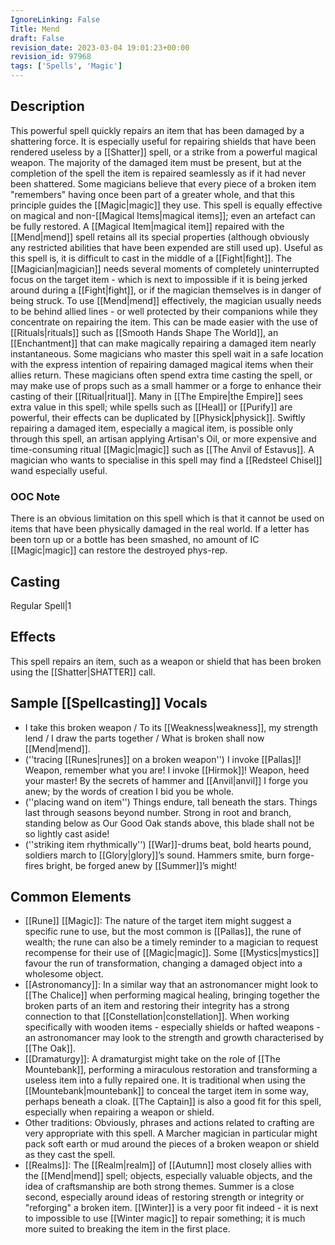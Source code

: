 ```yaml
---
IgnoreLinking: False
Title: Mend
draft: False
revision_date: 2023-03-04 19:01:23+00:00
revision_id: 97968
tags: ['Spells', 'Magic']
---
```


## Description
This powerful spell quickly repairs an item that has been damaged by a shattering force. It is especially useful for repairing shields that have been rendered useless by a [[Shatter]] spell, or a strike from a powerful magical weapon. The majority of the damaged item must be present, but at the completion of the spell the item is repaired seamlessly as if it had never been shattered. Some magicians believe that every piece of a broken item "remembers" having once been part of a greater whole, and that this principle guides the [[Magic|magic]] they use.
This spell is equally effective on magical and non-[[Magical Items|magical items]]; even an artefact can be fully restored. A [[Magical Item|magical item]] repaired with the [[Mend|mend]] spell retains all its special properties (although obviously any restricted abilities that have been expended are still used up).
Useful as this spell is, it is difficult to cast in the middle of a [[Fight|fight]]. The [[Magician|magician]] needs several moments of completely uninterrupted focus on the target item - which is next to impossible if it is being jerked around during a [[Fight|fight]], or if the magician themselves is in danger of being struck. To use [[Mend|mend]] effectively, the magician usually needs to be behind allied lines - or well protected by their companions while they concentrate on repairing the item. This can be made easier with the use of [[Rituals|rituals]] such as [[Smooth Hands Shape The World]], an [[Enchantment]] that can make magically repairing a damaged item nearly instantaneous.
Some magicians who master this spell wait in a safe location with the express intention of repairing damaged magical items when their allies return. These magicians often spend extra time casting the spell, or may make use of props such as a small hammer or a forge to enhance their casting of their [[Ritual|ritual]].
Many in [[The Empire|the Empire]] sees extra value in this spell; while spells such as [[Heal]] or [[Purify]] are powerful, their effects can be duplicated by [[Physick|physick]]. Swiftly repairing a damaged item, especially a magical item, is possible only through this spell, an artisan applying Artisan's Oil, or more expensive and time-consuming ritual [[Magic|magic]] such as [[The Anvil of Estavus]]. A magician who wants to specialise in this spell may find a [[Redsteel Chisel]] wand especially useful.
### OOC Note
There is an obvious limitation on this spell which is that it cannot be used on items that have been physically damaged in the real world. If a letter has been torn up or a bottle has been smashed, no amount of IC [[Magic|magic]] can restore the destroyed phys-rep.
## Casting
Regular Spell|1
## Effects
This spell repairs an item, such as a weapon or shield that has been broken using the [[Shatter|SHATTER]] call.
## Sample [[Spellcasting]] Vocals
* I take this broken weapon / To its [[Weakness|weakness]], my strength lend / I draw the parts together / What is broken shall now [[Mend|mend]].
* (''tracing [[Runes|runes]] on a broken weapon'') I invoke [[Pallas]]! Weapon, remember what you are! I invoke [[Hirmok]]! Weapon, heed your master! By the secrets of hammer and [[Anvil|anvil]] I forge you anew; by the words of creation I bid you be whole. 
* (''placing wand on item'') Things endure, tall beneath the stars. Things last through seasons beyond number. Strong in root and branch, standing below as Our Good Oak stands above, this blade shall not be so lightly cast aside! 
* (''striking item rhythmically'') [[War]]-drums beat, bold hearts pound, soldiers march to [[Glory|glory]]’s sound. Hammers smite, burn forge-fires bright, be forged anew by [[Summer]]’s might! 
## Common Elements
* [[Rune]] [[Magic]]: The nature of the target item might suggest a specific rune to use, but the most common is [[Pallas]], the rune of wealth; the rune can also be a timely reminder to a magician to request recompense for their use of [[Magic|magic]]. Some [[Mystics|mystics]] favour the run of transformation, changing a damaged object into a wholesome object.
* [[Astronomancy]]: In a similar way that an astronomancer might look to [[The Chalice]] when performing magical healing, bringing together the broken parts of an item and restoring their integrity has a strong connection to that [[Constellation|constellation]]. When working specifically with wooden items - especially shields or hafted weapons - an astronomancer may look to the strength and growth characterised by [[The Oak]].
* [[Dramaturgy]]: A dramaturgist might take on the role of [[The Mountebank]], performing a miraculous restoration and transforming a useless item into a fully repaired one. It is traditional when using the [[Mountebank|mountebank]] to conceal the target item in some way, perhaps beneath a cloak. [[The Captain]] is also a good fit for this spell, especially when repairing a weapon or shield.
* Other traditions: Obviously, phrases and actions related to crafting are very appropriate with this spell. A Marcher magician in particular might pack soft earth or mud around the pieces of a broken weapon or shield as they cast the spell. 
* [[Realms]]: The [[Realm|realm]] of [[Autumn]] most closely allies with the [[Mend|mend]] spell; objects, especially valuable objects, and the idea of craftsmanship are both strong themes. Summer is a close second, especially around ideas of restoring strength or integrity or "reforging" a broken item. [[Winter]] is a very poor fit indeed - it is next to impossible to use [[Winter magic]] to repair something; it is much more suited to breaking the item in the first place.